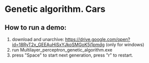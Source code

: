 # Genetic algorithm. Cars

## How to run a demo:
1) download and unarchive: https://drive.google.com/open?id=18RyT2x_GEEAuHiSxYJkoSMGoK5j1pmdg (only for windows)<br />
2) run Multilayer_perceptron_genetic_algorithm.exe<br />
3) press "Space" to start next generation, press "r" to restart.<br />